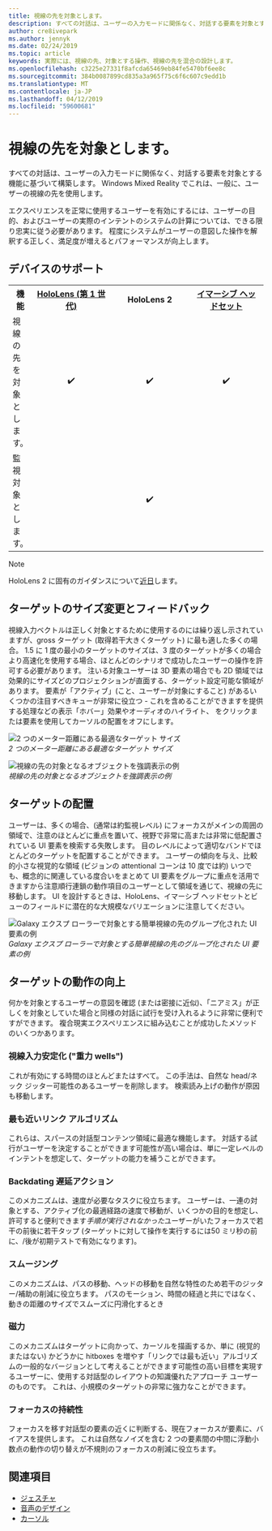 ```yaml
---
title: 視線の先を対象とします。
description: すべての対話は、ユーザーの入力モードに関係なく、対話する要素を対象とする機能に基づいて構築します。
author: cre8ivepark
ms.author: jennyk
ms.date: 02/24/2019
ms.topic: article
keywords: 実際には、視線の先、対象とする操作、視線の先を混合の設計します。
ms.openlocfilehash: c3225e27331f8afcda65469eb84fe5470bf6ee8c
ms.sourcegitcommit: 384b0087899cd835a3a965f75c6f6c607c9edd1b
ms.translationtype: MT
ms.contentlocale: ja-JP
ms.lasthandoff: 04/12/2019
ms.locfileid: "59600681"
---
```

# <a name="gaze-targeting"></a>視線の先を対象とします。

すべての対話は、ユーザーの入力モードに関係なく、対話する要素を対象とする機能に基づいて構築します。 Windows Mixed Reality でこれは、一般に、ユーザーの視線の先を使用します。

エクスペリエンスを正常に使用するユーザーを有効にするには、ユーザーの目的、およびユーザーの実際のインテントのシステムの計算については、できる限り忠実に従う必要があります。 程度にシステムがユーザーの意図した操作を解釈する正しく、満足度が増えるとパフォーマンスが向上します。

## <a name="device-support"></a>デバイスのサポート

<table>
<tr>
<th>機能</th><th style="width:150px"> <a href="hololens-hardware-details.md">HoloLens (第 1 世代)</a></th><th style="width:150px">HoloLens 2</th><th style="width:150px"> <a href="immersive-headset-hardware-details.md">イマーシブ ヘッドセット</a></th>
</tr><tr>
<td> 視線の先を対象とします。</td><td style="text-align: center;"> ✔️</td><td style="text-align: center;"> ✔️</td><td style="text-align: center;">✔️ </td>
</tr><tr>
<td> 監視対象とします。</td><td style="text-align: center;"></td><td style="text-align: center;"> ✔️</td><td style="text-align: center;"></td>
</tr>
</table>

> [!NOTE]
> HoloLens 2 に固有のガイダンスについて[近日](index.md#news-and-notes)します。

## <a name="target-sizing-and-feedback"></a>ターゲットのサイズ変更とフィードバック

視線入力ベクトルは正しく対象とするために使用するのには繰り返し示されていますが、gross ターゲット (取得若干大きくターゲット) に最も適した多くの場合。 1.5 に 1 度の最小のターゲットのサイズは、3 度のターゲットが多くの場合より高速化を使用する場合、ほとんどのシナリオで成功したユーザーの操作を許可する必要があります。 注いる対象ユーザーは 3D 要素の場合でも 2D 領域では効果的にサイズどのプロジェクションが直面する、ターゲット設定可能な領域があります。 要素が「アクティブ」(こと、ユーザーが対象にすること) があるいくつかの注目すべきキューが非常に役立つ - これを含めることができますを提供する処理などの表示「ホバー」効果やオーディオのハイライト、 をクリックまたは要素を使用してカーソルの配置をオフにします。

![2 つのメーター距離にある最適なターゲット サイズ](images/gazetargeting-size-1000px.jpg)<br>
*2 つのメーター距離にある最適なターゲット サイズ*

![視線の先の対象となるオブジェクトを強調表示の例](images/gazetargeting-highlighting-640px.jpg)<br>
*視線の先の対象となるオブジェクトを強調表示の例*

## <a name="target-placement"></a>ターゲットの配置

ユーザーは、多くの場合、(通常は約監視レベル) にフォーカスがメインの周囲の領域で、注意のほとんどに重点を置いて、視野で非常に高または非常に低配置されている UI 要素を検索する失敗します。 目のレベルによって適切なバンドでほとんどのターゲットを配置することができます。 ユーザーの傾向を与え、比較的小さな視覚的な領域 (ビジョンの attentional コーンは 10 度では約) いつでも、概念的に関連している度合いをまとめて UI 要素をグループに重点を活用できますから注意順行連鎖の動作項目のユーザーとして領域を通じて、視線の先に移動します。 UI を設計するときは、HoloLens、イマーシブ ヘッドセットとビューのフィールドに潜在的な大規模なバリエーションに注意してください。

![Galaxy エクスプ ローラーで対象とする簡単視線の先のグループ化された UI 要素の例](images/gazetargeting-grouping-1000px.jpg)<br>
*Galaxy エクスプ ローラーで対象とする簡単視線の先のグループ化された UI 要素の例*

## <a name="improving-targeting-behaviors"></a>ターゲットの動作の向上

何かを対象とするユーザーの意図を確認 (または密接に近似)、「ニアミス」が正しくを対象としていた場合と同様の対話に試行を受け入れるように非常に便利ですができます。 複合現実エクスペリエンスに組み込むことが成功したメソッドのいくつかあります。

### <a name="gaze-stabilization-gravity-wells"></a>視線入力安定化 ("重力 wells")

これが有効にする時間のほとんどまたはすべて。 この手法は、自然な head/ネック ジッター可能性のあるユーザーを削除します。 検索読み上げの動作が原因も移動します。

### <a name="closest-link-algorithms"></a>最も近いリンク アルゴリズム

これらは、スパースの対話型コンテンツ領域に最適な機能します。 対話する試行がユーザーを決定することができます可能性が高い場合は、単に一定レベルのインテントを想定して、ターゲットの能力を補うことができます。

### <a name="backdatingpostdating-actions"></a>Backdating 遅延アクション

このメカニズムは、速度が必要なタスクに役立ちます。 ユーザーは、一連の対象とする、アクティブ化の最適経路の速度で移動が、いくつかの目的を想定し、許可すると便利できます*手順が実行されなかった*ユーザーがいたフォーカスで若干の前後に若干タップ (ターゲットに対して操作を実行するには50 ミリ秒の前に、/後が初期テストで有効になります)。

### <a name="smoothing"></a>スムージング

このメカニズムは、パスの移動、ヘッドの移動を自然な特性のため若干のジッター/補助の削減に役立ちます。 パスのモーション、時間の経過と共にではなく、動きの距離のサイズでスムーズに円滑化するとき

### <a name="magnetism"></a>磁力

このメカニズムはターゲットに向かって、カーソルを描画するか、単に (視覚的またはない) かどうかに hitboxes を増やす「リンクでは最も近い」アルゴリズムの一般的なバージョンとして考えることができます可能性の高い目標を実現するユーザーに、使用する対話型のレイアウトの知識優れたアプローチ ユーザーのものです。 これは、小規模のターゲットの非常に強力なことができます。

### <a name="focus-stickiness"></a>フォーカスの持続性

フォーカスを移す対話型の要素の近くに判断する、現在フォーカスが要素に、バイアスを提供します。 これは自然なノイズを含む 2 つの要素間の中間に浮動小数点の動作の切り替えが不規則のフォーカスの削減に役立ちます。

## <a name="see-also"></a>関連項目
* [ジェスチャ](gestures.md)
* [音声のデザイン](voice-design.md)
* [カーソル](cursors.md)
